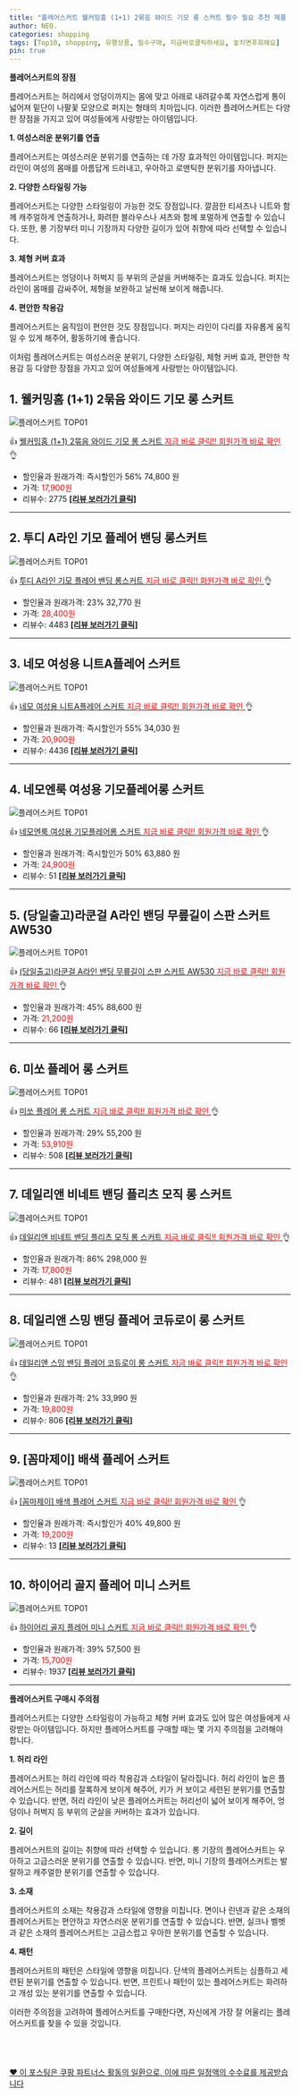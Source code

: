 ```yaml
---
title: "플레어스커트 웰커밍홈 (1+1) 2묶음 와이드 기모 롱 스커트 필수 필요 추천 제품 비교 최저 가격 비교 장점 구매 후기 구매평"
author: NEO.
categories: shopping
tags: [Top10, shopping, 유행상품, 필수구매, 지금바로클릭하세요, 놓치면후회해요]
pin: true
---
```

**플레어스커트의 장점**

플레어스커트는 허리에서 엉덩이까지는 몸에 맞고 아래로 내려갈수록 자연스럽게 통이 넓어져 밑단이 나팔꽃 모양으로 퍼지는 형태의 치마입니다. 이러한 플레어스커트는 다양한 장점을 가지고 있어 여성들에게 사랑받는 아이템입니다.

**1. 여성스러운 분위기를 연출**

플레어스커트는 여성스러운 분위기를 연출하는 데 가장 효과적인 아이템입니다. 퍼지는 라인이 여성의 몸매를 아름답게 드러내고, 우아하고 로맨틱한 분위기를 자아냅니다.

**2. 다양한 스타일링 가능**

플레어스커트는 다양한 스타일링이 가능한 것도 장점입니다. 깔끔한 티셔츠나 니트와 함께 캐주얼하게 연출하거나, 화려한 블라우스나 셔츠와 함께 포멀하게 연출할 수 있습니다. 또한, 롱 기장부터 미니 기장까지 다양한 길이가 있어 취향에 따라 선택할 수 있습니다.

**3. 체형 커버 효과**

플레어스커트는 엉덩이나 허벅지 등 부위의 군살을 커버해주는 효과도 있습니다. 퍼지는 라인이 몸매를 감싸주어, 체형을 보완하고 날씬해 보이게 해줍니다.

**4. 편안한 착용감**

플레어스커트는 움직임이 편안한 것도 장점입니다. 퍼지는 라인이 다리를 자유롭게 움직일 수 있게 해주어, 활동하기에 좋습니다.

이처럼 플레어스커트는 여성스러운 분위기, 다양한 스타일링, 체형 커버 효과, 편안한 착용감 등 다양한 장점을 가지고 있어 여성들에게 사랑받는 아이템입니다.

   

## 1. 웰커밍홈 (1+1) 2묶음 와이드 기모 롱 스커트

![플레어스커트 TOP01](https://thumbnail6.coupangcdn.com/thumbnails/remote/490x490ex/image/vendor_inventory/a526/950e5fe4684f5616ebacc13137fdcbc742b18d2e5750684ebc3bcbcd2720.jpg)


👍 [웰커밍홈 (1+1) 2묶음 와이드 기모 롱 스커트 <font color=red> 지금 바로 클릭!! 회원가격 바로 확인 </font> ](https://link.coupang.com/re/AFFSDP?lptag=AF3617701&subid=GithubCoopas&pageKey=7751112318&traceid=V0-153&itemId=20878147325&vendorItemId=87945381139) 👌 


- 할인율과 원래가격: 즉시할인가 56%  74,800   원
- 가격: <span style='color:red'>17,900원</span>
- 리뷰수: 2775  [**[리뷰 보러가기 클릭]**](https://link.coupang.com/re/AFFSDP?lptag=AF3617701&subid=GithubCoopas&pageKey=7751112318&traceid=V0-153&itemId=20878147325&vendorItemId=87945381139)

---


   

## 2. 투디 A라인 기모 플레어 밴딩 롱스커트

![플레어스커트 TOP01](https://thumbnail6.coupangcdn.com/thumbnails/remote/490x490ex/image/vendor_inventory/f7e5/723eccb8fdcb4687efeaf641d328f78f76c6f8ed64de8785ec3fcbbd9f3d.png)


👍 [투디 A라인 기모 플레어 밴딩 롱스커트 <font color=red> 지금 바로 클릭!! 회원가격 바로 확인 </font> ](https://link.coupang.com/re/AFFSDP?lptag=AF3617701&subid=GithubCoopas&pageKey=6962072310&traceid=V0-153&itemId=16952871071&vendorItemId=84130225841) 👌 


- 할인율과 원래가격: 23%  32,770   원
- 가격: <span style='color:red'>28,400원</span>
- 리뷰수: 4483  [**[리뷰 보러가기 클릭]**](https://link.coupang.com/re/AFFSDP?lptag=AF3617701&subid=GithubCoopas&pageKey=6962072310&traceid=V0-153&itemId=16952871071&vendorItemId=84130225841)

---


   

## 3. 네모 여성용 니트A플레어 스커트

![플레어스커트 TOP01](https://thumbnail10.coupangcdn.com/thumbnails/remote/490x490ex/image/vendor_inventory/7ae8/869b85e88983207c7a1a47c2c2253a4415b196081102931b009d76d02c19.jpg)


👍 [네모 여성용 니트A플레어 스커트 <font color=red> 지금 바로 클릭!! 회원가격 바로 확인 </font> ](https://link.coupang.com/re/AFFSDP?lptag=AF3617701&subid=GithubCoopas&pageKey=2311716593&traceid=V0-153&itemId=3987305138&vendorItemId=71630170811) 👌 


- 할인율과 원래가격: 즉시할인가 55%  34,030   원
- 가격: <span style='color:red'>20,900원</span>
- 리뷰수: 4436  [**[리뷰 보러가기 클릭]**](https://link.coupang.com/re/AFFSDP?lptag=AF3617701&subid=GithubCoopas&pageKey=2311716593&traceid=V0-153&itemId=3987305138&vendorItemId=71630170811)

---


   

## 4. 네모엔룩 여성용 기모플레어롱 스커트

![플레어스커트 TOP01](https://thumbnail9.coupangcdn.com/thumbnails/remote/490x490ex/image/vendor_inventory/886e/259f87404adc574b0b4b7b7cd26e16b95b48c1ba5746d24b62704b72ce55.jpg)


👍 [네모엔룩 여성용 기모플레어롱 스커트 <font color=red> 지금 바로 클릭!! 회원가격 바로 확인 </font> ](https://link.coupang.com/re/AFFSDP?lptag=AF3617701&subid=GithubCoopas&pageKey=6213042392&traceid=V0-153&itemId=12394465936&vendorItemId=79664076799) 👌 


- 할인율과 원래가격: 즉시할인가 50%  63,880   원
- 가격: <span style='color:red'>24,900원</span>
- 리뷰수: 51  [**[리뷰 보러가기 클릭]**](https://link.coupang.com/re/AFFSDP?lptag=AF3617701&subid=GithubCoopas&pageKey=6213042392&traceid=V0-153&itemId=12394465936&vendorItemId=79664076799)

---


   

## 5. (당일출고)라쿤걸 A라인 밴딩 무릎길이 스판 스커트 AW530

![플레어스커트 TOP01](https://thumbnail6.coupangcdn.com/thumbnails/remote/490x490ex/image/vendor_inventory/398b/258d2518ec030b7b03f8beb9cde3664725344acac8bd04a2244ff915749c.png)


👍 [(당일출고)라쿤걸 A라인 밴딩 무릎길이 스판 스커트 AW530 <font color=red> 지금 바로 클릭!! 회원가격 바로 확인 </font> ](https://link.coupang.com/re/AFFSDP?lptag=AF3617701&subid=GithubCoopas&pageKey=7717377063&traceid=V0-153&itemId=20702365883&vendorItemId=87773553291) 👌 


- 할인율과 원래가격: 45%  88,600   원
- 가격: <span style='color:red'>21,200원</span>
- 리뷰수: 66  [**[리뷰 보러가기 클릭]**](https://link.coupang.com/re/AFFSDP?lptag=AF3617701&subid=GithubCoopas&pageKey=7717377063&traceid=V0-153&itemId=20702365883&vendorItemId=87773553291)

---


   

## 6. 미쏘 플레어 롱 스커트

![플레어스커트 TOP01](https://thumbnail8.coupangcdn.com/thumbnails/remote/490x490ex/image/rs_quotation_api/uxkoahob/e49955a1bf31444b8aca506b99e77def.jpg)


👍 [미쏘 플레어 롱 스커트 <font color=red> 지금 바로 클릭!! 회원가격 바로 확인 </font> ](https://link.coupang.com/re/AFFSDP?lptag=AF3617701&subid=GithubCoopas&pageKey=7662503644&traceid=V0-153&itemId=20418052185&vendorItemId=87499782818) 👌 


- 할인율과 원래가격: 29%  55,200   원
- 가격: <span style='color:red'>53,910원</span>
- 리뷰수: 508  [**[리뷰 보러가기 클릭]**](https://link.coupang.com/re/AFFSDP?lptag=AF3617701&subid=GithubCoopas&pageKey=7662503644&traceid=V0-153&itemId=20418052185&vendorItemId=87499782818)

---


   

## 7. 데일리앤 비네트 밴딩 플리츠 모직 롱 스커트

![플레어스커트 TOP01](https://thumbnail7.coupangcdn.com/thumbnails/remote/490x490ex/image/vendor_inventory/9d59/44200c92e7dd5eaed03945f58e6a845c9a24311bfc1228901610578866ff.jpg)


👍 [데일리앤 비네트 밴딩 플리츠 모직 롱 스커트 <font color=red> 지금 바로 클릭!! 회원가격 바로 확인 </font> ](https://link.coupang.com/re/AFFSDP?lptag=AF3617701&subid=GithubCoopas&pageKey=6792981698&traceid=V0-153&itemId=16009336165&vendorItemId=83214077452) 👌 


- 할인율과 원래가격: 86%  298,000   원
- 가격: <span style='color:red'>17,800원</span>
- 리뷰수: 481  [**[리뷰 보러가기 클릭]**](https://link.coupang.com/re/AFFSDP?lptag=AF3617701&subid=GithubCoopas&pageKey=6792981698&traceid=V0-153&itemId=16009336165&vendorItemId=83214077452)

---


   

## 8. 데일리앤 스밍 밴딩 플레어 코듀로이 롱 스커트

![플레어스커트 TOP01](https://thumbnail10.coupangcdn.com/thumbnails/remote/490x490ex/image/vendor_inventory/b6bc/6d00bf0d3d7bb724efd0eb28a558582759d5744e2ba48a739ba04d4b29e8.jpg)


👍 [데일리앤 스밍 밴딩 플레어 코듀로이 롱 스커트 <font color=red> 지금 바로 클릭!! 회원가격 바로 확인 </font> ](https://link.coupang.com/re/AFFSDP?lptag=AF3617701&subid=GithubCoopas&pageKey=6870407990&traceid=V0-153&itemId=16433345557&vendorItemId=87437122014) 👌 


- 할인율과 원래가격: 2%  33,990   원
- 가격: <span style='color:red'>19,800원</span>
- 리뷰수: 806  [**[리뷰 보러가기 클릭]**](https://link.coupang.com/re/AFFSDP?lptag=AF3617701&subid=GithubCoopas&pageKey=6870407990&traceid=V0-153&itemId=16433345557&vendorItemId=87437122014)

---


   

## 9. [꼼마제이] 배색 플레어 스커트

![플레어스커트 TOP01](https://thumbnail8.coupangcdn.com/thumbnails/remote/490x490ex/image/vendor_inventory/b269/e12d62f2c787c4863841b6e4cfa44e01a978d88d2c3d2471e68fbf90b339.jpg)


👍 [[꼼마제이] 배색 플레어 스커트 <font color=red> 지금 바로 클릭!! 회원가격 바로 확인 </font> ](https://link.coupang.com/re/AFFSDP?lptag=AF3617701&subid=GithubCoopas&pageKey=7702149479&traceid=V0-153&itemId=20624560099&vendorItemId=87698674392) 👌 


- 할인율과 원래가격: 즉시할인가 40%  49,800   원
- 가격: <span style='color:red'>19,200원</span>
- 리뷰수: 13  [**[리뷰 보러가기 클릭]**](https://link.coupang.com/re/AFFSDP?lptag=AF3617701&subid=GithubCoopas&pageKey=7702149479&traceid=V0-153&itemId=20624560099&vendorItemId=87698674392)

---


   

## 10. 하이어리 골지 플레어 미니 스커트

![플레어스커트 TOP01](https://thumbnail10.coupangcdn.com/thumbnails/remote/490x490ex/image/retail/images/3502232867983426-5e623e22-864a-4f58-82c7-40bec7e0be0d.jpg)


👍 [하이어리 골지 플레어 미니 스커트 <font color=red> 지금 바로 클릭!! 회원가격 바로 확인 </font> ](https://link.coupang.com/re/AFFSDP?lptag=AF3617701&subid=GithubCoopas&pageKey=7170342352&traceid=V0-153&itemId=18062999156&vendorItemId=85216711280) 👌 


- 할인율과 원래가격: 39%  57,500   원
- 가격: <span style='color:red'>15,700원</span>
- 리뷰수: 1937  [**[리뷰 보러가기 클릭]**](https://link.coupang.com/re/AFFSDP?lptag=AF3617701&subid=GithubCoopas&pageKey=7170342352&traceid=V0-153&itemId=18062999156&vendorItemId=85216711280)

---
**플레어스커트 구매시 주의점**

플레어스커트는 다양한 스타일링이 가능하고 체형 커버 효과도 있어 많은 여성들에게 사랑받는 아이템입니다. 하지만 플레어스커트를 구매할 때는 몇 가지 주의점을 고려해야 합니다.

**1. 허리 라인**

플레어스커트는 허리 라인에 따라 착용감과 스타일이 달라집니다. 허리 라인이 높은 플레어스커트는 허리를 잘록하게 보이게 해주어, 키가 커 보이고 세련된 분위기를 연출할 수 있습니다. 반면, 허리 라인이 낮은 플레어스커트는 허리선이 넓어 보이게 해주어, 엉덩이나 허벅지 등 부위의 군살을 커버하는 효과가 있습니다.

**2. 길이**

플레어스커트의 길이는 취향에 따라 선택할 수 있습니다. 롱 기장의 플레어스커트는 우아하고 고급스러운 분위기를 연출할 수 있습니다. 반면, 미니 기장의 플레어스커트는 발랄하고 캐주얼한 분위기를 연출할 수 있습니다.

**3. 소재**

플레어스커트의 소재는 착용감과 스타일에 영향을 미칩니다. 면이나 린넨과 같은 소재의 플레어스커트는 편안하고 자연스러운 분위기를 연출할 수 있습니다. 반면, 실크나 벨벳과 같은 소재의 플레어스커트는 고급스럽고 우아한 분위기를 연출할 수 있습니다.

**4. 패턴**

플레어스커트의 패턴은 스타일에 영향을 미칩니다. 단색의 플레어스커트는 심플하고 세련된 분위기를 연출할 수 있습니다. 반면, 프린트나 패턴이 있는 플레어스커트는 화려하고 개성 있는 분위기를 연출할 수 있습니다.

이러한 주의점을 고려하여 플레어스커트를 구매한다면, 자신에게 가장 잘 어울리는 플레어스커트를 찾을 수 있을 것입니다.<br><br><br><br><br> [ ❤  이 포스팅은 쿠팡 파트너스 활동의 일환으로, 이에 따른 일정액의 수수료를 제공받습니다](https://link.coupang.com/a/bcEFyh)
